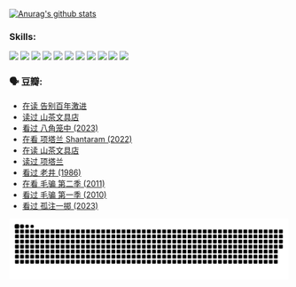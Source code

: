 
[![Anurag's github stats](https://github-readme-stats.vercel.app/api?username=w940853815)](https://github.com/anuraghazra/github-readme-stats)

### Skills:

<code><img height="32" src="https://cdn.jsdelivr.net/npm/simple-icons@v5/icons/python.svg"></code>
<code><img height="32" src="https://cdn.jsdelivr.net/npm/simple-icons@v5/icons/javascript.svg"></code>
<code><img height="32" src="https://cdn.jsdelivr.net/npm/simple-icons@v5/icons/django.svg"></code>
<code><img height="32" src="https://cdn.jsdelivr.net/npm/simple-icons@v5/icons/flask.svg"></code>
<code><img height="32" src="https://cdn.jsdelivr.net/npm/simple-icons@v5/icons/vuetify.svg"></code>
<code><img height="32" src="https://cdn.jsdelivr.net/npm/simple-icons@v5/icons/git.svg"></code>
<code><img height="32" src="https://cdn.jsdelivr.net/npm/simple-icons@v5/icons/docker.svg"></code>
<code><img height="32" src="https://cdn.jsdelivr.net/npm/simple-icons@v5/icons/postgresql.svg"></code>
<code><img height="32" src="https://cdn.jsdelivr.net/npm/simple-icons@v5/icons/elasticsearch.svg"></code>
<code><img height="32" src="https://cdn.jsdelivr.net/npm/simple-icons@v5/icons/macos.svg"></code>
<code><img height="32" src="https://cdn.jsdelivr.net/npm/simple-icons@v5/icons/linux.svg"></code>

### 🗣 豆瓣:

<!-- DOUBAN-ACTIVITIES:START -->
- [在读 告别百年激进](https://www.douban.com/people/136069238/status/4374953075/?_i=94959783)
- [读过 山茶文具店](https://www.douban.com/people/136069238/status/4374952154/?_i=94959783)
- [看过 八角笼中‎ (2023)](https://www.douban.com/people/136069238/status/4367541707/?_i=94959783)
- [在看 项塔兰 Shantaram‎ (2022)](https://www.douban.com/people/136069238/status/4365497032/?_i=94959783)
- [在读 山茶文具店](https://www.douban.com/people/136069238/status/4364620725/?_i=94959783)
- [读过 项塔兰](https://www.douban.com/people/136069238/status/4364620288/?_i=94959783)
- [看过 老井‎ (1986)](https://www.douban.com/people/136069238/status/4362366672/?_i=94959783)
- [在看 毛骗 第二季‎ (2011)](https://www.douban.com/people/136069238/status/4355752869/?_i=94959783)
- [看过 毛骗 第一季‎ (2010)](https://www.douban.com/people/136069238/status/4355752667/?_i=94959783)
- [看过 孤注一掷‎ (2023)](https://www.douban.com/people/136069238/status/4354774568/?_i=94959783)
<!-- DOUBAN-ACTIVITIES:END -->


![Snake animation](https://raw.githubusercontent.com/w940853815/w940853815/output/github-contribution-grid-snake.svg)

<!--
**w940853815/w940853815** is a ✨ _special_ ✨ repository because its `README.md` (this file) appears on your GitHub profile.

Here are some ideas to get you started:

- 🔭 I’m currently working on ...
- 🌱 I’m currently learning ...
- 👯 I’m looking to collaborate on ...
- 🤔 I’m looking for help with ...
- 💬 Ask me about ...
- 📫 How to reach me: ...
- 😄 Pronouns: ...
- ⚡ Fun fact: ...
-->
